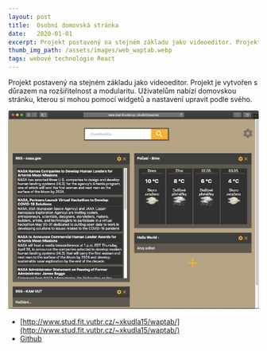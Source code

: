 ```yaml
---
layout: post
title:  Osobní domovská stránka
date:   2020-01-01
excerpt: Projekt postavený na stejném základu jako videoeditor. Projekt je vytvořen s důrazem na rozšiřitelnost a modularitu. Uživatelům nabízí domovskou stránku, kterou si mohou pomocí widgetů a nastavení upravit podle svého.
thumb_img_path: /assets/images/web_waptab.webp
tags: webové technologie React
---
```


Projekt postavený na stejném základu jako videoeditor. Projekt je vytvořen s důrazem na rozšiřitelnost a modularitu. Uživatelům nabízí domovskou stránku, kterou si mohou pomocí widgetů a nastavení upravit podle svého.

![Personal homepage screenshot](/assets/images/web_waptab.webp)

 - [http://www.stud.fit.vutbr.cz/~xkudla15/waptab/](http://www.stud.fit.vutbr.cz/~xkudla15/waptab/)
 - [Github](https://github.com/kudlav/waptab/)
